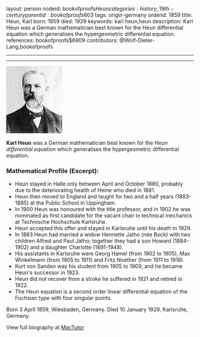 layout: person
nodeid: bookofproofs$Heun
categories: history,19th-century
parentid: bookofproofs$603
tags: origin-germany
orderid: 1859
title: Heun, Karl
born: 1859
died: 1929
keywords: karl heun,heun
description: Karl Heun was a German mathematician best known for the Heun differential equation which generalises the hypergeometric differential equation.
references: bookofproofs$6909
contributors: @Wolf-Dieter-Lang,bookofproofs

---



---

![Heun.jpg](https://github.com/bookofproofs/bookofproofs.github.io/blob/main/_sources/_assets/images/portraits/Heun.jpg?raw=true)

**Karl Heun** was a German mathematician best known for the _Heun differential equation_ which generalises the hypergeometric differential equation.

### Mathematical Profile (Excerpt):
* Heun stayed in Halle only between April and October 1880, probably due to the deteriorating health of Heine who died in 1881.
* Heun then moved to England and taught for two and a half years (1883-1885) at the Public School in Uppingham.
* In 1900 Heun was honoured with the title professor, and in 1902 he was nominated as first candidate for the vacant chair in technical mechanics at Technische Hochschule Karlsruhe.
* Heun accepted this offer and stayed in Karlsruhe until his death in 1929.
* In 1883 Heun had married a widow Henriette Jatho (née Bock) with two children Alfred and Paul Jatho; together they had a son Howard (1884-1902) and a daughter Charlotte (1891-1948).
* His assistants in Karlsruhe were Georg Hamel (from 1902 to 1905), Max Winkelmann (from 1905 to 1911) and Fritz Noether (from 1911 to 1918).
* Kurt von Sanden was his student from 1905 to 1909, and he became Heun's successor in 1923.
* Heun did not recover from a stroke he suffered in 1921 and retired in 1922.
* The Heun equation is a second order linear differential equation of the Fuchsian type with four singular points.

Born 3 April 1859, Wiesbaden, Germany. Died 10 January 1929, Karlsruhe, Germany.

View full biography at [MacTutor](https://mathshistory.st-andrews.ac.uk/Biographies/Heun/)
